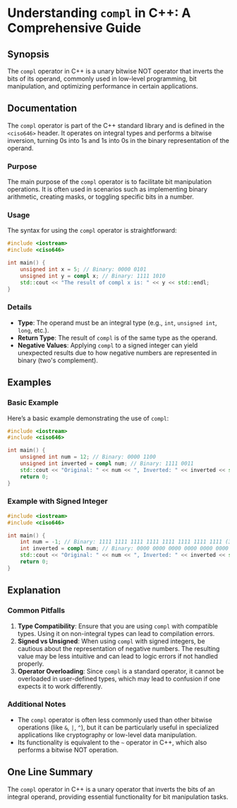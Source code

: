 <!--
Meta Description: # Understanding `compl` in C++: A Comprehensive Guide ## Synopsis The `compl` operator in C++ is a unary bitwise NOT operator that inverts the bits of...
Meta Keywords: compl, operator, int, 0000, 1111
-->

# Understanding `compl` in C++: A Comprehensive Guide

## Synopsis
The `compl` operator in C++ is a unary bitwise NOT operator that inverts the bits of its operand, commonly used in low-level programming, bit manipulation, and optimizing performance in certain applications.

## Documentation
The `compl` operator is part of the C++ standard library and is defined in the `<ciso646>` header. It operates on integral types and performs a bitwise inversion, turning 0s into 1s and 1s into 0s in the binary representation of the operand.

### Purpose
The main purpose of the `compl` operator is to facilitate bit manipulation operations. It is often used in scenarios such as implementing binary arithmetic, creating masks, or toggling specific bits in a number.

### Usage
The syntax for using the `compl` operator is straightforward:

```cpp
#include <iostream>
#include <ciso646>

int main() {
    unsigned int x = 5; // Binary: 0000 0101
    unsigned int y = compl x; // Binary: 1111 1010
    std::cout << "The result of compl x is: " << y << std::endl;
}
```

### Details
- **Type**: The operand must be an integral type (e.g., `int`, `unsigned int`, `long`, etc.).
- **Return Type**: The result of `compl` is of the same type as the operand.
- **Negative Values**: Applying `compl` to a signed integer can yield unexpected results due to how negative numbers are represented in binary (two's complement).

## Examples

### Basic Example
Here’s a basic example demonstrating the use of `compl`:

```cpp
#include <iostream>
#include <ciso646>

int main() {
    unsigned int num = 12; // Binary: 0000 1100
    unsigned int inverted = compl num; // Binary: 1111 0011
    std::cout << "Original: " << num << ", Inverted: " << inverted << std::endl;
    return 0;
}
```

### Example with Signed Integer
```cpp
#include <iostream>
#include <ciso646>

int main() {
    int num = -1; // Binary: 1111 1111 1111 1111 1111 1111 1111 1111 (32-bit)
    int inverted = compl num; // Binary: 0000 0000 0000 0000 0000 0000 0000 0000
    std::cout << "Original: " << num << ", Inverted: " << inverted << std::endl;
    return 0;
}
```

## Explanation

### Common Pitfalls
1. **Type Compatibility**: Ensure that you are using `compl` with compatible types. Using it on non-integral types can lead to compilation errors.
2. **Signed vs Unsigned**: When using `compl` with signed integers, be cautious about the representation of negative numbers. The resulting value may be less intuitive and can lead to logic errors if not handled properly.
3. **Operator Overloading**: Since `compl` is a standard operator, it cannot be overloaded in user-defined types, which may lead to confusion if one expects it to work differently.

### Additional Notes
- The `compl` operator is often less commonly used than other bitwise operations (like `&`, `|`, `^`), but it can be particularly useful in specialized applications like cryptography or low-level data manipulation.
- Its functionality is equivalent to the `~` operator in C++, which also performs a bitwise NOT operation.

## One Line Summary
The `compl` operator in C++ is a unary operator that inverts the bits of an integral operand, providing essential functionality for bit manipulation tasks.